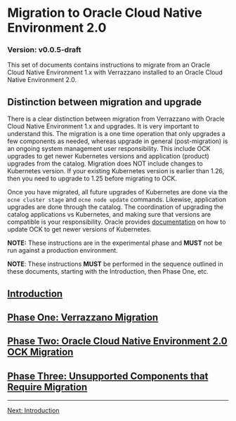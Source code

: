 # Migration to Oracle Cloud Native Environment 2.0

### Version: v0.0.5-draft
This set of documents contains instructions to migrate from an Oracle Cloud Native Environment 1.x with Verrazzano installed 
to an Oracle Cloud Native Environment 2.0.

## Distinction between migration and upgrade
There is a clear distinction between migration from Verrazzano with Oracle Cloud Native Environment 1.x
and upgrades. It is very important to understand this. The migration is a one time operation that only upgrades 
a few components as needed, whereas upgrade in general (post-migration) is an ongoing system management user responsibility. 
This include OCK upgrades to get newer Kubernetes versions and application (product) upgrades from the catalog.
Migration does NOT include changes to Kubernetes version. If your existing Kubernetes version is 
earlier than 1.26, then you need to upgrade to 1.25 before migrating to OCK.

Once you have migrated, all future upgrades of Kubernetes are done via the `ocne cluster stage` and `ocne node update` commands.
Likewise, application upgrades are done through the catalog. The coordination of upgrading the catalog applications vs Kubernetes, 
and making sure that versions are compatible is your responsibility.
Oracle provides [documentation](https://docs.oracle.com/en/operating-systems/olcne/2.0/clusters/admin.html) on how to 
update OCK to get newer versions of Kubernetes. 

**NOTE:** These instructions are in the experimental phase and **MUST** not be run against a production environment. 

**NOTE**: These instructions **MUST** be performed in the sequence outlined in these documents, starting with the Introduction, then Phase One, etc.


## [Introduction](./introduction.md)

## [Phase One: Verrazzano Migration](phase1/phase1.md)

## [Phase Two: Oracle Cloud Native Environment 2.0 OCK Migration](phase2/phase2.md)

## [Phase Three: Unsupported Components that Require Migration](phase3/phase3.md)

---
[Next: Introduction](./introduction.md)